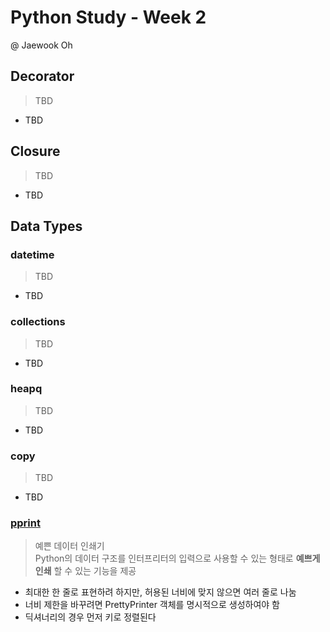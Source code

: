 # Python Study - Week 2
@ Jaewook Oh

## Decorator
> TBD
- TBD

## Closure
> TBD
- TBD

## Data Types

### datetime
> TBD
- TBD

### collections
> TBD
- TBD

### heapq
> TBD
- TBD

### copy
> TBD
- TBD

### [pprint](https://docs.python.org/ko/3/library/pprint.html)
> 예쁜 데이터 인쇄기</br>Python의 데이터 구조를 인터프리터의 입력으로 사용할 수 있는 형태로 __예쁘게 인쇄__ 할 수 있는 기능을 제공
- 최대한 한 줄로 표현하려 하지만, 허용된 너비에 맞지 않으면 여러 줄로 나눔
- 너비 제한을 바꾸려면 PrettyPrinter 객체를 명시적으로 생성하여야 함
- 딕셔너리의 경우 먼저 키로 정렬된다

